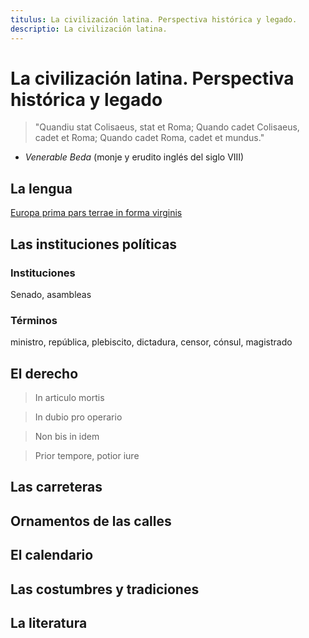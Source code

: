```yaml
---
titulus: La civilización latina. Perspectiva histórica y legado.
descriptio: La civilización latina.
---
```


# La civilización latina. Perspectiva histórica y legado

> "Quandiu stat Colisaeus, stat et Roma; Quando cadet Colisaeus, cadet et Roma; Quando cadet Roma, cadet et mundus."

- *Venerable Beda* (monje y erudito inglés del siglo VIII)

## La lengua

[Europa prima pars terrae in forma virginis](https://www.cbs-cesko.cz/produkt/heinrich-bunting-1545-1606-alegoricka-mapa-kralovny-evropy-kolorovany-drevorez-magdeburg-1581/)

## Las instituciones políticas

### Instituciones

Senado, asambleas

### Términos

ministro, república, plebiscito, dictadura, censor, cónsul, magistrado

## El derecho

> In articulo mortis

> In dubio pro operario

> Non bis in idem

> Prior tempore, potior iure

## Las carreteras

## Ornamentos de las calles


## El calendario

## Las costumbres y tradiciones

## La literatura